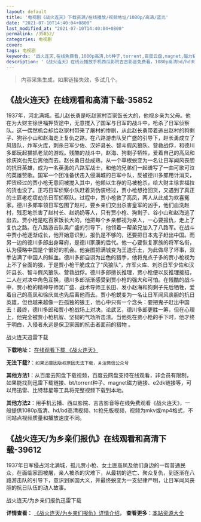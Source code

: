 ```yaml
---
layout: default
title: '电视剧《战火连天》下载资源/在线播放/视频地址/1080p/高清/蓝光'
date: "2021-07-10T14:40:04+0800"
last_modified_at: "2021-07-10T14:40:04+0800"
permalink: /35852/
categories: 电视剧
cover:
tags: 电视剧
keywords: '战火连天,在线免费看,1080p高清,bt种子,torrent,百度云盘,magnet,磁力链,迅雷下载资源'
description: '《战火连天》在线云播放手机西瓜影院吉吉影音免费看，1080p高清bd/hd未删减完整版和tc抢先枪版，mkv/mp4格式，附带bt/torrent种子、magnet/磁力链、百度云盘、网盘资源迅雷下载链接'
---
```


>内容采集生成，如果链接失效，多试几个。


## 《战火连天》在线观看和高清下载-35852

1937年，河北满城。孤儿赵长勇是吃赵家村百家饭长大的，他视乡亲为父母。他在为大财主徐世福押货途中，无意搅入了国军与日军的战斗中，枪杀了日军侦察队。这一偶然机会却给赵家村带来了屠村的惨剧，从此赵长勇带着逃出赵村的狗剩子、狗谷小山和赵海走上复仇之路。在八路游击队吴广盛的引导下，赵长勇成立了风狼队，炸军火库，刺杀日军少佐、汉奸县长、智斗假风狼队、营救战俘，和德川多郎玩起猫抓老鼠的游戏。残酷的战斗中，赵海、狗剩子牺牲，爱着自己的高凤和徐庆岚也先后离他而去。赵长勇日益成熟，从一个草根蜕变为一名让日军闻风丧胆的抗日英雄，成为一名英勇的八路军战士，和他的兄弟们一起谱写了一曲可歌可泣的英雄赞歌。国军一个团准备伏击入侵满城的日军中队，反被德川多郎用计消灭，押货经过的贾小枪无意间被搅入其中，他赖以生存的马被枪杀，给大财主徐世福拉的货也没了。正巧日军侦察小队赶着货伪装经过，贾小枪想抢回货，又遇到了真正的土匪老疙瘩劫杀日军侦察队。过程中，贾小枪救了高凤，两人从此成为欢喜冤家。德川多郎率领日军包围了赵村，要乡亲们交出杀害皇军的凶手，他们血洗赵村，残忍地杀害了赵村长、赵奶奶等人，只有贾小枪、狗剩子、谷小山和赵海逃了出去。贾小枪是吃百家饭长大的，他把每个乡亲都视为亲人，一心要报仇，走上了复仇之路。在八路游击队吴广盛的引导下，他领着一帮弟兄加入了八路军。在战斗中贾小枪逐渐成长，他开始意识到，报仇是不够的，还要把日本鬼子赶出中国。而另一边的德川多郎出身幕府，是德川家康的后代。他一心要恢复家族的将军名衔，认为侵略中国是个很好的机会。他妄图把满城变为王道乐土，为此做尽了坏事，双手沾满了中国人的鲜血。德川多郎自诩为出色的猎手，他将鬼点子多的贾小枪视为上不了台面的狼，于是贾小枪干脆成立了“风狼队”，炸军火库、刺杀日军少佐和汉奸县长、智斗假风狼队、营救战俘。德川多郎擅长推理，贾小枪便以反推理接招，二人在对决中角色互换，德川多郎渐渐感受到贾小枪的强大和可怕。在残酷的战斗中，贾小枪的精神导师吴广盛、战术导师王长田、发小赵海和狗剩子先后牺牲，爱着自己的高凤和徐庆岚也先后离他而去。贾小枪蜕变为一名让日军闻风丧胆的抗日英雄，但也越来越像一匹孤独的狼王，他心中只有一个念头：要把鬼子赶出中国去！最终，德川多郎和贾小枪战场上对决。论武艺，德川多郎更胜一筹，但在心理上，他完全被贾小枪机智、坚韧的气场所击溃。当他死在贾小枪的手下时，他才终于明白，入侵者永远是保卫家园的抗击者面前的猎物 。


战火连天迅雷下载

**下载地址**： [在线观看下载 《战火连天》](https://www.993dy.com//vod-detail-id-36029.html) 


**无法下载?**：`如果迅雷因版权原因无法下载，关注微信公众号 `

**其他方法1**：从百度云网盘下载视频，百度云网盘支持在线观看，非会员有限制，如果能找到迅雷下载链接、bt/torrent种子、magnet磁力链接、e2dk链接等，可以用迅雷、比特彗星等工具将完整视频下载到本地。

**其他方法2**：用手机云播、西瓜影院、吉吉影音等在线免费观看《战火连天》，一般提供1080p高清、hd/bd高清视频、tc抢先版视频，视频为mkv或mp4格式，不同站点视频质量和播放速度不同。


## 《战火连天/为乡亲们报仇》在线观看和高清下载-39612

1937年日军侵占河北满城，孤儿贾小枪、女土匪高凤及他们身边的一帮普通民众，在面临家园被屠，亲人被杀的灾难下，从最初的逃亡、聚众复仇，到逐渐在八路游击队的引导下，意识到家国大义，并最终蜕变为一支纪律严明，让日军闻风丧胆的抗日队伍的动人故事。<!---剧情end--->


战火连天/为乡亲们报仇迅雷下载

**详情查看**： [《战火连天/为乡亲们报仇》详情介绍](/movie/39612/)， **查看更多**：[本站资源大全](/movie/t/all/)

